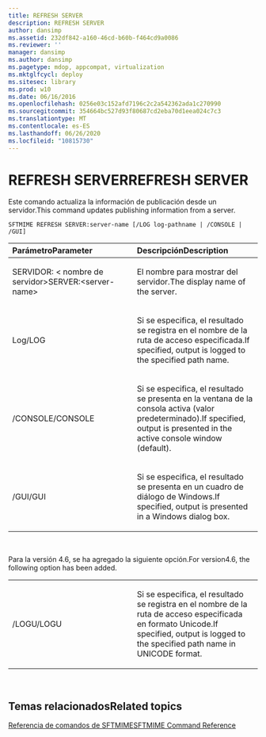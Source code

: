 ```yaml
---
title: REFRESH SERVER
description: REFRESH SERVER
author: dansimp
ms.assetid: 232df842-a160-46cd-b60b-f464cd9a0086
ms.reviewer: ''
manager: dansimp
ms.author: dansimp
ms.pagetype: mdop, appcompat, virtualization
ms.mktglfcycl: deploy
ms.sitesec: library
ms.prod: w10
ms.date: 06/16/2016
ms.openlocfilehash: 0256e03c152afd7196c2c2a542362ada1c270990
ms.sourcegitcommit: 354664bc527d93f80687cd2eba70d1eea024c7c3
ms.translationtype: MT
ms.contentlocale: es-ES
ms.lasthandoff: 06/26/2020
ms.locfileid: "10815730"
---
```

# <span data-ttu-id="be873-103">REFRESH SERVER</span><span class="sxs-lookup"><span data-stu-id="be873-103">REFRESH SERVER</span></span>


<span data-ttu-id="be873-104">Este comando actualiza la información de publicación desde un servidor.</span><span class="sxs-lookup"><span data-stu-id="be873-104">This command updates publishing information from a server.</span></span>

`SFTMIME REFRESH SERVER:server-name [/LOG log-pathname | /CONSOLE | /GUI]`

<table>
<colgroup>
<col width="50%" />
<col width="50%" />
</colgroup>
<thead>
<tr class="header">
<th align="left"><span data-ttu-id="be873-105">Parámetro</span><span class="sxs-lookup"><span data-stu-id="be873-105">Parameter</span></span></th>
<th align="left"><span data-ttu-id="be873-106">Descripción</span><span class="sxs-lookup"><span data-stu-id="be873-106">Description</span></span></th>
</tr>
</thead>
<tbody>
<tr class="odd">
<td align="left"><p><span data-ttu-id="be873-107">SERVIDOR: &lt; nombre de servidor&gt;</span><span class="sxs-lookup"><span data-stu-id="be873-107">SERVER:&lt;server-name&gt;</span></span></p></td>
<td align="left"><p><span data-ttu-id="be873-108">El nombre para mostrar del servidor.</span><span class="sxs-lookup"><span data-stu-id="be873-108">The display name of the server.</span></span></p></td>
</tr>
<tr class="even">
<td align="left"><p><span data-ttu-id="be873-109">Log</span><span class="sxs-lookup"><span data-stu-id="be873-109">/LOG</span></span></p></td>
<td align="left"><p><span data-ttu-id="be873-110">Si se especifica, el resultado se registra en el nombre de la ruta de acceso especificada.</span><span class="sxs-lookup"><span data-stu-id="be873-110">If specified, output is logged to the specified path name.</span></span></p></td>
</tr>
<tr class="odd">
<td align="left"><p><span data-ttu-id="be873-111">/CONSOLE</span><span class="sxs-lookup"><span data-stu-id="be873-111">/CONSOLE</span></span></p></td>
<td align="left"><p><span data-ttu-id="be873-112">Si se especifica, el resultado se presenta en la ventana de la consola activa (valor predeterminado).</span><span class="sxs-lookup"><span data-stu-id="be873-112">If specified, output is presented in the active console window (default).</span></span></p></td>
</tr>
<tr class="even">
<td align="left"><p><span data-ttu-id="be873-113">/GUI</span><span class="sxs-lookup"><span data-stu-id="be873-113">/GUI</span></span></p></td>
<td align="left"><p><span data-ttu-id="be873-114">Si se especifica, el resultado se presenta en un cuadro de diálogo de Windows.</span><span class="sxs-lookup"><span data-stu-id="be873-114">If specified, output is presented in a Windows dialog box.</span></span></p></td>
</tr>
</tbody>
</table>

 

<span data-ttu-id="be873-115">Para la versión 4.6, se ha agregado la siguiente opción.</span><span class="sxs-lookup"><span data-stu-id="be873-115">For version4.6, the following option has been added.</span></span>

<table>
<colgroup>
<col width="50%" />
<col width="50%" />
</colgroup>
<tbody>
<tr class="odd">
<td align="left"><p><span data-ttu-id="be873-116">/LOGU</span><span class="sxs-lookup"><span data-stu-id="be873-116">/LOGU</span></span></p></td>
<td align="left"><p><span data-ttu-id="be873-117">Si se especifica, el resultado se registra en el nombre de la ruta de acceso especificada en formato Unicode.</span><span class="sxs-lookup"><span data-stu-id="be873-117">If specified, output is logged to the specified path name in UNICODE format.</span></span></p></td>
</tr>
</tbody>
</table>

 

## <span data-ttu-id="be873-118">Temas relacionados</span><span class="sxs-lookup"><span data-stu-id="be873-118">Related topics</span></span>


[<span data-ttu-id="be873-119">Referencia de comandos de SFTMIME</span><span class="sxs-lookup"><span data-stu-id="be873-119">SFTMIME Command Reference</span></span>](sftmime--command-reference.md)

 

 





